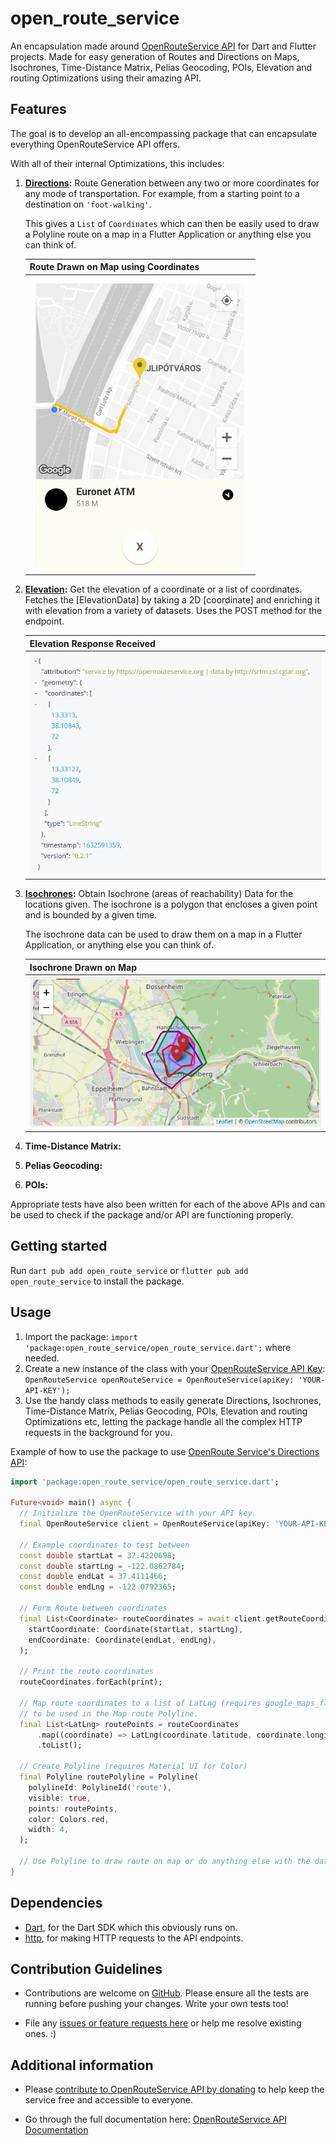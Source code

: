 # open_route_service

An encapsulation made around [OpenRouteService API](https://openrouteservice.org) for Dart and Flutter projects. Made for easy generation of Routes and Directions on Maps, Isochrones, Time-Distance Matrix, Pelias Geocoding, POIs, Elevation and routing Optimizations using their amazing API.

## Features

The goal is to develop an all-encompassing package that can encapsulate everything OpenRouteService API offers.

With all of their internal Optimizations, this includes:

1. **[Directions](https://openrouteservice.org/dev/#/api-docs/v2/directions/):**
   Route Generation between any two or more coordinates for any mode of transportation. For example, from a starting point to a destination on `'foot-walking'`.

   This gives a `List` of `Coordinates` which can then be easily used to draw a Polyline route on a map in a Flutter Application or anything else you can think of.

    | Route Drawn on Map using Coordinates |
    | ------------------------------------ |
    | ![Route Drawn on Map](screenshots/directions_map.png) |

2. **[Elevation](https://openrouteservice.org/dev/#/api-docs/elevation/):**
    Get the elevation of a coordinate or a list of coordinates. Fetches the [ElevationData] by taking a 2D [coordinate] and enriching it with  elevation from a variety of datasets. Uses the POST method for the endpoint.

    | Elevation Response Received |
    | --------------------------- |
    | ![Sample Elevation Response](screenshots/elevation_response.png) |

3. **[Isochrones](https://openrouteservice.org/dev/#/api-docs/v2/isochrones/):**
    Obtain Isochrone (areas of reachability) Data for the locations given. The isochrone is a polygon that encloses a given point and is bounded by a given time.

    The isochrone data can be used to draw them on a map in a Flutter Application, or anything else you can think of.

    | Isochrone Drawn on Map |
    | ---------------------- |
    | ![Isochrone Drawn on Map](screenshots/isochrone_map.png) |

4. **Time-Distance Matrix:**

5. **Pelias Geocoding:**

6. **POIs:**

Appropriate tests have also been written for each of the above APIs and can be used to check if the package and/or API are functioning properly.

## Getting started

Run `dart pub add open_route_service` or `flutter pub add open_route_service` to install the package.

## Usage

1. Import the package: `import 'package:open_route_service/open_route_service.dart';` where needed.
2. Create a new instance of the class with your [OpenRouteService API Key](https://openrouteservice.org/dev/#/signup): `OpenRouteService openRouteService = OpenRouteService(apiKey: 'YOUR-API-KEY');`
3. Use the handy class methods to easily generate Directions, Isochrones, Time-Distance Matrix, Pelias Geocoding, POIs, Elevation and routing Optimizations etc, letting the package handle all the complex HTTP requests in the background for you.

Example of how to use the package to use [OpenRoute Service's Directions API](https://openrouteservice.org/dev/#/api-docs/v2/directions):

```dart
import 'package:open_route_service/open_route_service.dart';

Future<void> main() async {
  // Initialize the OpenRouteService with your API key.
  final OpenRouteService client = OpenRouteService(apiKey: 'YOUR-API-KEY');

  // Example coordinates to test between
  const double startLat = 37.4220698;
  const double startLng = -122.0862784;
  const double endLat = 37.4111466;
  const double endLng = -122.0792365;

  // Form Route between coordinates
  final List<Coordinate> routeCoordinates = await client.getRouteCoordinates(
    startCoordinate: Coordinate(startLat, startLng),
    endCoordinate: Coordinate(endLat, endLng),
  );

  // Print the route coordinates
  routeCoordinates.forEach(print);

  // Map route coordinates to a list of LatLng (requires google_maps_flutter package)
  // to be used in the Map route Polyline.
  final List<LatLng> routePoints = routeCoordinates
      .map((coordinate) => LatLng(coordinate.latitude, coordinate.longitude))
      .toList();

  // Create Polyline (requires Material UI for Color)
  final Polyline routePolyline = Polyline(
    polylineId: PolylineId('route'),
    visible: true,
    points: routePoints,
    color: Colors.red,
    width: 4,
  );

  // Use Polyline to draw route on map or do anything else with the data :)
}

```

## Dependencies

- [Dart](https://www.dartlang.org/), for the Dart SDK which this obviously runs on.
- [http](https://pub.dev/packages/http), for making HTTP requests to the API endpoints.

## Contribution Guidelines

- Contributions are welcome on [GitHub](https://www.github.com/dhi13man/open_route_service). Please ensure all the tests are running before pushing your changes. Write your own tests too!

- File any [issues or feature requests here](https://www.github.com/dhi13man/open_route_service/issues) or help me resolve existing ones. :)

## Additional information

- Please [contribute to OpenRouteService API by donating](https://openrouteservice.org/donations/) to help keep the service free and accessible to everyone.

- Go through the full documentation here: [OpenRouteService API Documentation](https://openrouteservice.org/dev/#/api-docs/v2/directions)

